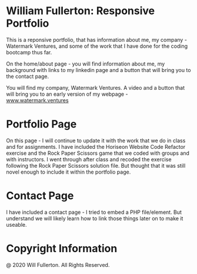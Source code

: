 # William Fullerton: Responsive Portfolio


This is a reponsive portfolio, that has information about me, my company - Watermark Ventures, and some of the work that I have done for the coding bootcamp thus far. 

On the home/about page - you will find information about me, my background with links to my linkedin page and a button that will bring you to the contact page. 

You will find my company, Watermark Ventures. A video and a button that will bring you to an early version of my webpage - www.watermark.ventures

# Portfolio Page

On this page - I will continue to update it with the work that we do in class and for assignments. I have included the Horiseon Website Code Refactor exercise and the Rock Paper Scissors game that we coded with groups and with instructors. I went through after class and recoded the exercise following the Rock Paper Scissors solution file. But thought that it was still novel enough to include it within the portfolio page. 

# Contact Page

I have included a contact page - I tried to embed a PHP file/element. But understand we will likely learn how to link those things later on to make it useable. 


# Copyright Information
@ 2020 Will Fullerton. All Rights Reserved.

